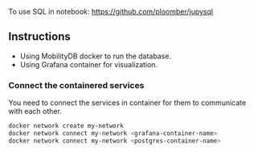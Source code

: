 To use SQL in notebook: https://github.com/ploomber/jupysql

## Instructions
- Using MobilityDB docker to run the database.
- Using Grafana container for visualization.

### Connect the containered services
You need to connect the services in container for them to communicate with each other.

```bash
docker network create my-network
docker network connect my-network <grafana-container-name>
docker network connect my-network <postgres-container-name>
```

